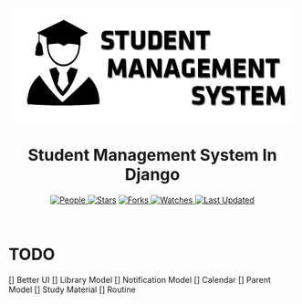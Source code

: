 <p align="center">
  <img src="./assets/logo.png" alt="Logo">
</p>

<h1 align="center">Student Management System In Django</h1>

<p align="center">

<a href="https://github.com/S4NKALP/Student-Management-System-In-Django//graphs/contributors">
<img alt="People" src="https://img.shields.io/github/contributors/S4NKALP/Student-Management-System-In-Django/?style=flat&color=ffaaf2&label=People"> </a>

<a href="https://github.com/S4NKALP/Student-Management-System-In-Django/stargazers">
<img alt="Stars" src="https://img.shields.io/github/stars/S4NKALP/Student-Management-System-In-Django/?style=flat&color=98c379&label=Stars"></a>

<a href="https://github.com/S4NKALP/Student-Management-System-In-Django//network/members">
<img alt="Forks" src="https://img.shields.io/github/forks/S4NKALP/Student-Management-System-In-Django/?style=flat&color=66a8e0&label=Forks"> </a>

<a href="https://github.com/S4NKALP/Student-Management-System-In-Django//watchers">
<img alt="Watches" src="https://img.shields.io/github/watchers/S4NKALP/Student-Management-System-In-Django/?style=flat&color=f5d08b&label=Watches"> </a>

<a href="https://github.com/S4NKALP/Student-Management-System-In-Django//pulse">
<img alt="Last Updated" src="https://img.shields.io/github/last-commit/S4NKALP/Student-Management-System-In-Django/?style=flat&color=e06c75&label="> </a>
</p>

<br>

# TODO

[] Better UI
[] Library Model
[] Notification Model
[] Calendar
[] Parent Model
[] Study Material
[] Routine
